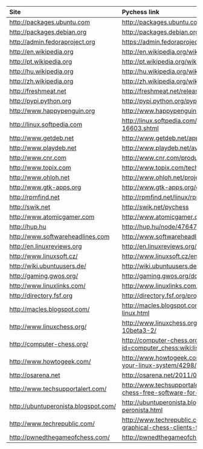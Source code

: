 | Site | Pychess link | Language |
|:-----|:-------------|:---------|
| http://packages.ubuntu.com | http://packages.ubuntu.com/pychess                                              | english |
| http://packages.debian.org | http://packages.debian.org/pychess                                              | english |
| http://admin.fedoraproject.org | https://admin.fedoraproject.org/updates/pychess                                       | english |
| http://en.wikipedia.org | http://en.wikipedia.org/wiki/Pychess                                            | english |
| http://pt.wikipedia.org | http://pt.wikipedia.org/wiki/Pychess                                            | portuguese |
| http://hu.wikipedia.org | http://hu.wikipedia.org/wiki/Pychess                                            | hungarian |
| http://zh.wikipedia.org | http://zh.wikipedia.org/wiki/PyChess                                            | chinese |
| http://freshmeat.net | http://freshmeat.net/releases/268482/                                          | english |
| http://pypi.python.org | http://pypi.python.org/pypi/PyChess%20Staunton/0.10alpha                         | english |
| http://www.happypenguin.org | http://www.happypenguin.org/show?PyChess                                        | english |
| http://linux.softpedia.com | http://linux.softpedia.com/get/GAMES-ENTERTAINMENT/TBS/pychess-16603.shtml | english |
| http://www.getdeb.net | http://www.getdeb.net/app.php?name=PyChess                                      | english |
| http://www.playdeb.net | http://www.playdeb.net/available_games.html | english |
| http://www.cnr.com | http://www.cnr.com/product/productOverview.seam?productId=27077                 | english |
| http://www.topix.com | http://www.topix.com/tech/gnome/2007/12/pychess-0-8-beta3                       | english |
| http://www.ohloh.net | http://www.ohloh.net/projects/9855                                              | english |
| http://www.gtk-apps.org | http://www.gtk-apps.org/content/show.php/PyChess?content=70226 | english |
| http://rpmfind.net | http://rpmfind.net/linux/rpm2html/search.php?query=pychess                      | english |
| http://swik.net | http://swik.net/pychess                                              | english |
| http://www.atomicgamer.com | http://www.atomicgamer.com/game.php?id=3344                                     | english |
| http://hup.hu | http://hup.hu/node/47647                                             | hungarian |
| http://www.softwareheadlines.com | http://www.softwareheadlines.com/modules/planet/view.article.php/246416 | english |
| http://en.linuxreviews.org | http://en.linuxreviews.org/Chess_games                                          | english |
| http://www.linuxsoft.cz/ | http://www.linuxsoft.cz/en/sw_detail.php?id_item=11462 | english |
| http://wiki.ubuntuusers.de/ | http://wiki.ubuntuusers.de/Schachsoftware | german |
| http://gaming.gwos.org/ | http://gaming.gwos.org/doku.php/games:alphabetical:p:pychess | english |
| http://www.linuxlinks.com/ | http://www.linuxlinks.com/article/20080510052539217/Games.html | english |
| http://directory.fsf.org | http://directory.fsf.org/project/pychess/ | english |
| http://macles.blogspot.com/ | http://macles.blogspot.com/2008/10/chess-on-acer-aspire-one-linux.html | english |
| http://www.linuxchess.org/ | http://www.linuxchess.org/2010/09/usability-report-of-pychess-0-10beta3-2/ | english |
| http://computer-chess.org/ | http://computer-chess.org/doku.php?id=computer_chess:wiki:lists:gui_protocol_support_list | english |
| http://www.howtogeek.com/ | http://www.howtogeek.com/news/pychess-is-a-fun-chess-game-for-your-linux-system/4298/ | english |
| http://osarena.net | http://osarena.net/2011/03/pychess-ora-gia-skaki.html | greek |
| http://www.techsupportalert.com/ | http://www.techsupportalert.com/best-free-computer-chess.htm#best-chess-free-software-for-linux | english |
| http://ubuntuperonista.blogspot.com/ | http://ubuntuperonista.blogspot.com/2011/07/pychess-el-ajedrez-peronista.html | spanish |
| http://www.techrepublic.com/ | http://www.techrepublic.com/blog/opensource/my-four-favorite-graphical-chess-clients-for-linux/2944 | english |
| http://pwnedthegameofchess.com/ | http://pwnedthegameofchess.com/pgn/ | english |